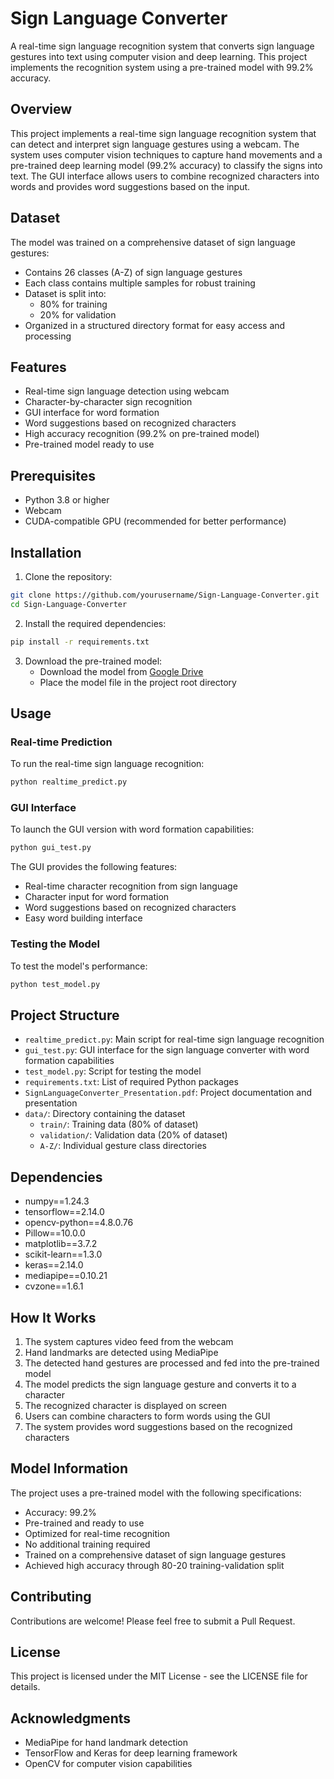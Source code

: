 # Sign Language Converter

A real-time sign language recognition system that converts sign language gestures into text using computer vision and deep learning. This project implements the recognition system using a pre-trained model with 99.2% accuracy.

## Overview

This project implements a real-time sign language recognition system that can detect and interpret sign language gestures using a webcam. The system uses computer vision techniques to capture hand movements and a pre-trained deep learning model (99.2% accuracy) to classify the signs into text. The GUI interface allows users to combine recognized characters into words and provides word suggestions based on the input.

## Dataset

The model was trained on a comprehensive dataset of sign language gestures:
- Contains 26 classes (A-Z) of sign language gestures
- Each class contains multiple samples for robust training
- Dataset is split into:
  - 80% for training
  - 20% for validation
- Organized in a structured directory format for easy access and processing

## Features

- Real-time sign language detection using webcam
- Character-by-character sign recognition
- GUI interface for word formation
- Word suggestions based on recognized characters
- High accuracy recognition (99.2% on pre-trained model)
- Pre-trained model ready to use

## Prerequisites

- Python 3.8 or higher
- Webcam
- CUDA-compatible GPU (recommended for better performance)

## Installation

1. Clone the repository:
```bash
git clone https://github.com/yourusername/Sign-Language-Converter.git
cd Sign-Language-Converter
```

2. Install the required dependencies:
```bash
pip install -r requirements.txt
```

3. Download the pre-trained model:
   - Download the model from [Google Drive](https://drive.google.com/file/d/1pM4blN8rhbX5kWMbGGQaEuxnpW8YX8JY/view?usp=sharing)
   - Place the model file in the project root directory

## Usage

### Real-time Prediction

To run the real-time sign language recognition:

```bash
python realtime_predict.py
```

### GUI Interface

To launch the GUI version with word formation capabilities:

```bash
python gui_test.py
```

The GUI provides the following features:
- Real-time character recognition from sign language
- Character input for word formation
- Word suggestions based on recognized characters
- Easy word building interface

### Testing the Model

To test the model's performance:

```bash
python test_model.py
```

## Project Structure

- `realtime_predict.py`: Main script for real-time sign language recognition
- `gui_test.py`: GUI interface for the sign language converter with word formation capabilities
- `test_model.py`: Script for testing the model
- `requirements.txt`: List of required Python packages
- `SignLanguageConverter_Presentation.pdf`: Project documentation and presentation
- `data/`: Directory containing the dataset
  - `train/`: Training data (80% of dataset)
  - `validation/`: Validation data (20% of dataset)
  - `A-Z/`: Individual gesture class directories

## Dependencies

- numpy==1.24.3
- tensorflow==2.14.0
- opencv-python==4.8.0.76
- Pillow==10.0.0
- matplotlib==3.7.2
- scikit-learn==1.3.0
- keras==2.14.0
- mediapipe==0.10.21
- cvzone==1.6.1

## How It Works

1. The system captures video feed from the webcam
2. Hand landmarks are detected using MediaPipe
3. The detected hand gestures are processed and fed into the pre-trained model
4. The model predicts the sign language gesture and converts it to a character
5. The recognized character is displayed on screen
6. Users can combine characters to form words using the GUI
7. The system provides word suggestions based on the recognized characters

## Model Information

The project uses a pre-trained model with the following specifications:
- Accuracy: 99.2%
- Pre-trained and ready to use
- Optimized for real-time recognition
- No additional training required
- Trained on a comprehensive dataset of sign language gestures
- Achieved high accuracy through 80-20 training-validation split

## Contributing

Contributions are welcome! Please feel free to submit a Pull Request.

## License

This project is licensed under the MIT License - see the LICENSE file for details.

## Acknowledgments

- MediaPipe for hand landmark detection
- TensorFlow and Keras for deep learning framework
- OpenCV for computer vision capabilities
